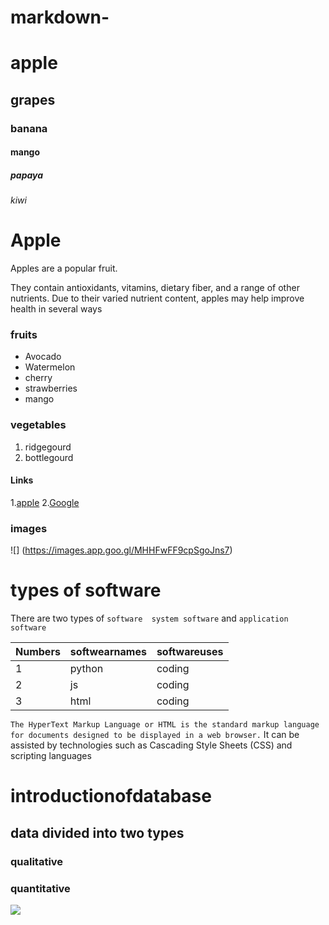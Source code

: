 # markdown-
# apple 
## grapes
### banana
#### mango
##### papaya
###### kiwi

# Apple 
Apples are a popular fruit.

They contain antioxidants, vitamins, dietary fiber, and a range of other nutrients. Due to their varied nutrient content, apples may help improve health in several ways

### fruits
- Avocado
- Watermelon
- cherry 
- strawberries
- mango

### vegetables
1. ridgegourd
2. bottlegourd

#### Links
1.[apple](http://www.apple.com)
2.[Google](http://www.google.com)

### images
![] (https://images.app.goo.gl/MHHFwFF9cpSgoJns7)


# types of software

There are two types of `software 
system software` and `application software`

Numbers | softwearnames | softwareuses |
|---   | ---           |  ---          |
|1     |    python     |   coding      |
|2     |    js         |   coding      |
|3     |    html       |   coding      |
  
`The HyperText Markup Language or HTML is the standard
 markup language for documents designed to be displayed in a web browser.`
 It can be assisted by technologies such as
 Cascading Style Sheets (CSS) and scripting languages 
 

# introductionofdatabase
## data divided into two types

### qualitative 
### quantitative

![](https://www.shutterstock.com/image-vector/quality-vs-quantity-management-assure-excellent-2055808418)


